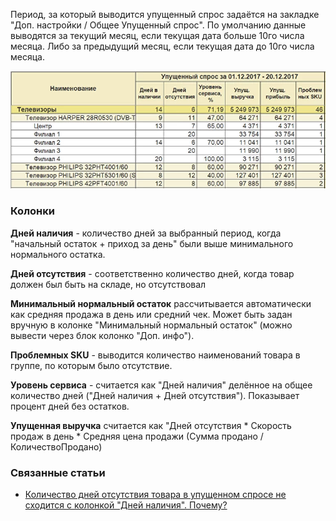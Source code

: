 Период, за который выводится упущенный спрос задаётся на закладке "Доп. настройки / Общее Упущенный спрос". По умолчанию данные выводятся за текущий месяц, если текущая дата больше 10го числа месяца. Либо за предыдущий месяц, если текущая дата до 10го числа месяца.

![](_attachments/Расчёт%20упущенного%20спроса%2020210823121848.png)

### Колонки

**Дней наличия** - количество дней за выбранный период, когда "начальный остаток + приход за день" были выше минимального нормального остатка.  
  
**Дней отсутствия** - соответственно количество дней, когда товар должен был быть на складе, но отсутствовал  
  
**Минимальный нормальный остаток** рассчитывается автоматически как средняя продажа в день или средний чек.  Может быть задан вручную в колонке "Минимальный нормальный остаток" (можно вывести через блок колонко "Доп. инфо").
  
**Проблемных SKU** - выводится количество наименований товара в группе, по которым было отсутствие.  
  
**Уровень сервиса** - считается как "Дней наличия" делённое на общее количество дней ("Дней наличия + Дней отсутствия"). Показывает процент дней без остатков.  
  
**Упущенная выручка** считается как "Дней отсутствия * Скорость продаж в день * Средняя цена продажи (Сумма продано / КоличествоПродано)


### Связанные статьи
- [Количество дней отсутствия товара в упущенном спросе не сходится с колонкой "Дней наличия". Почему?](../../Вопросы/Выпуск%204/Вопрос%2017.md)